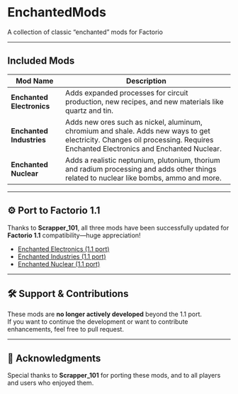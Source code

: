 #  EnchantedMods

 A collection of classic “enchanted” mods for Factorio

---

## Included Mods

| Mod Name                 | Description                                          |
|--------------------------|------------------------------------------------------|
| **Enchanted Electronics** | Adds expanded processes for circuit production, new recipes, and new materials like quartz and tin. |
| **Enchanted Industries**  | Adds new ores such as nickel, aluminum, chromium and shale. Adds new ways to get electricity. Changes oil processing. Requires Enchanted Electronics and Enchanted Nuclear.  |
| **Enchanted Nuclear**     | Adds a realistic neptunium, plutonium, thorium and radium processing and adds other things related to nuclear like bombs, ammo and more. |

---

## ⚙️ Port to Factorio 1.1

Thanks to **Scrapper_101**, all three mods have been successfully updated for **Factorio 1.1** compatibility—huge appreciation!

- [Enchanted Electronics (1.1 port)](https://mods.factorio.com/mod/EnchantedElectronicsPort)  
- [Enchanted Industries (1.1 port)](https://mods.factorio.com/mod/EnchantedIndustriesPort)  
- [Enchanted Nuclear (1.1 port)](https://mods.factorio.com/mod/EnchantedNuclearPort)  

---

## 🛠️ Support & Contributions

These mods are **no longer actively developed** beyond the 1.1 port.  
If you want to continue the development or want to contribute enhancements, feel free to pull request.

---

## 🙏 Acknowledgments

Special thanks to **Scrapper_101** for porting these mods, and to all players and users who enjoyed them.
